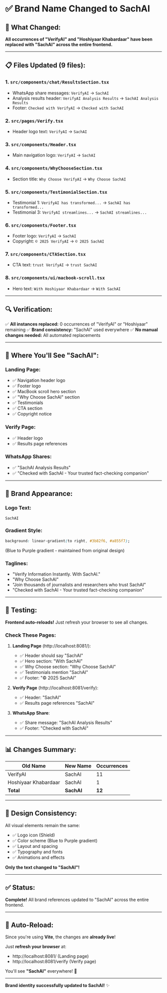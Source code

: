 # ✅ Brand Name Changed to SachAI

## 🎨 What Changed:

**All occurrences of "VerifyAI" and "Hoshiyaar Khabardaar" have been replaced with "SachAI" across the entire frontend.**

---

## 📋 Files Updated (9 files):

### 1. **`src/components/chat/ResultsSection.tsx`**
- WhatsApp share messages: `VerifyAI` → `SachAI`
- Analysis results header: `VerifyAI Analysis Results` → `SachAI Analysis Results`
- Footer: `Checked with VerifyAI` → `Checked with SachAI`

### 2. **`src/pages/Verify.tsx`**
- Header logo text: `VerifyAI` → `SachAI`

### 3. **`src/components/Header.tsx`**
- Main navigation logo: `VerifyAI` → `SachAI`

### 4. **`src/components/WhyChooseSection.tsx`**
- Section title: `Why Choose VerifyAI` → `Why Choose SachAI`

### 5. **`src/components/TestimonialSection.tsx`**
- Testimonial 1: `VerifyAI has transformed...` → `SachAI has transformed...`
- Testimonial 3: `VerifyAI streamlines...` → `SachAI streamlines...`

### 6. **`src/components/Footer.tsx`**
- Footer logo: `VerifyAI` → `SachAI`
- Copyright: `© 2025 VerifyAI` → `© 2025 SachAI`

### 7. **`src/components/CTASection.tsx`**
- CTA text: `trust VerifyAI` → `trust SachAI`

### 8. **`src/components/ui/macbook-scroll.tsx`**
- Hero text: `With Hoshiyaar Khabardaar` → `With SachAI`

---

## 🔍 Verification:

✅ **All instances replaced:** 0 occurrences of "VerifyAI" or "Hoshiyaar" remaining
✅ **Brand consistency:** "SachAI" used everywhere
✅ **No manual changes needed:** All automated replacements

---

## 📱 Where You'll See "SachAI":

### **Landing Page:**
- ✅ Navigation header logo
- ✅ Footer logo
- ✅ MacBook scroll hero section
- ✅ "Why Choose SachAI" section
- ✅ Testimonials
- ✅ CTA section
- ✅ Copyright notice

### **Verify Page:**
- ✅ Header logo
- ✅ Results page references

### **WhatsApp Shares:**
- ✅ "SachAI Analysis Results"
- ✅ "Checked with SachAI - Your trusted fact-checking companion"

---

## 🎯 Brand Appearance:

### **Logo Text:**
```
SachAI
```

### **Gradient Style:**
```css
background: linear-gradient(to right, #3b82f6, #a855f7);
```
(Blue to Purple gradient - maintained from original design)

### **Taglines:**
- "Verify Information Instantly. With SachAI."
- "Why Choose SachAI"
- "Join thousands of journalists and researchers who trust SachAI"
- "Checked with SachAI - Your trusted fact-checking companion"

---

## 🚀 Testing:

**Frontend auto-reloads!** Just refresh your browser to see all changes.

### **Check These Pages:**

1. **Landing Page** (http://localhost:8081/):
   - ✅ Header should say "SachAI"
   - ✅ Hero section: "With SachAI"
   - ✅ Why Choose section: "Why Choose SachAI"
   - ✅ Testimonials mention "SachAI"
   - ✅ Footer: "© 2025 SachAI"

2. **Verify Page** (http://localhost:8081/verify):
   - ✅ Header: "SachAI"
   - ✅ Results page references "SachAI"

3. **WhatsApp Share**:
   - ✅ Share message: "SachAI Analysis Results"
   - ✅ Footer: "Checked with SachAI"

---

## 📊 Changes Summary:

| Old Name | New Name | Occurrences |
|----------|----------|-------------|
| VerifyAI | SachAI | 11 |
| Hoshiyaar Khabardaar | SachAI | 1 |
| **Total** | **SachAI** | **12** |

---

## 🎨 Design Consistency:

All visual elements remain the same:
- ✅ Logo icon (Shield)
- ✅ Color scheme (Blue to Purple gradient)
- ✅ Layout and spacing
- ✅ Typography and fonts
- ✅ Animations and effects

**Only the text changed to "SachAI"!**

---

## ✅ Status:

**Complete!** All brand references updated to "SachAI" across the entire frontend.

---

## 🔄 Auto-Reload:

Since you're using **Vite**, the changes are **already live**!

Just **refresh your browser** at:
- http://localhost:8081/ (Landing page)
- http://localhost:8081/verify (Verify page)

You'll see **"SachAI"** everywhere! 🎉

---

**Brand identity successfully updated to SachAI!** ✨

